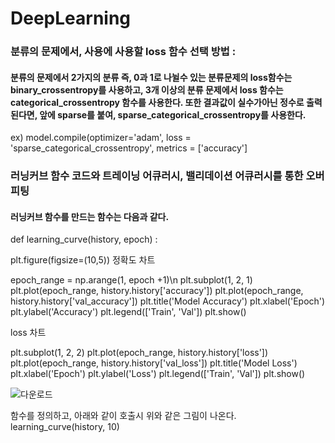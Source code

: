 # DeepLearning
### 분류의 문제에서, 사용에 사용할 loss 함수 선택 방법 : 
#### 분류의 문제에서 2가지의 분류 즉, 0과 1로 나뉠수 있는 분류문제의 loss함수는 binary_crossentropy를 사용하고, 3개 이상의 분류 문제에서 loss 함수는 categorical_crossentropy 함수를 사용한다. 또한 결과값이 실수가아닌 정수로 출력된다면, 앞에 sparse를 붙여, sparse_categorical_crossentropy를 사용한다.
ex) model.compile(optimizer='adam', loss = 'sparse_categorical_crossentropy', metrics = ['accuracy']

### 러닝커브 함수 코드와 트레이닝 어큐러시, 밸리데이션 어큐러시를 통한 오버피팅 
#### 러닝커브 함수를 만드는 함수는 다음과 같다.
def learning_curve(history, epoch) :

  plt.figure(figsize=(10,5))
  정확도 차트
  
  epoch_range = np.arange(1, epoch +1)\n
  plt.subplot(1, 2, 1)
  plt.plot(epoch_range, history.history['accuracy'])
  plt.plot(epoch_range, history.history['val_accuracy'])
  plt.title('Model Accuracy')
  plt.xlabel('Epoch')
  plt.ylabel('Accuracy')
  plt.legend(['Train', 'Val'])
  plt.show()

  loss 차트
  
  plt.subplot(1, 2, 2)
  plt.plot(epoch_range, history.history['loss'])
  plt.plot(epoch_range, history.history['val_loss'])
  plt.title('Model Loss')
  plt.xlabel('Epoch')
  plt.ylabel('Loss')
  plt.legend(['Train', 'Val'])
  plt.show()
  
![다운로드](https://user-images.githubusercontent.com/78472987/109621966-eef40f80-7b7e-11eb-8831-c7c82f7e6c15.png)

  함수를 정의하고, 아래와 같이 호출시 위와 같은 그림이 나온다.
  learning_curve(history, 10)
